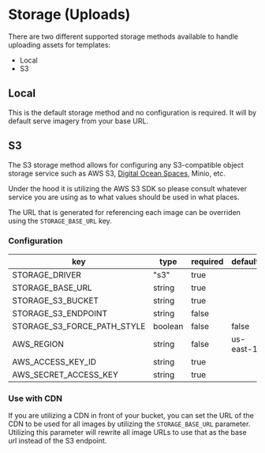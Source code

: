 # Storage (Uploads)
There are two different supported storage methods available to handle uploading assets for templates: 
- Local
- S3

## Local
This is the default storage method and no configuration is required. It will by default serve imagery from your base URL.

## S3
The S3 storage method allows for configuring any S3-compatible object storage service such as AWS S3, [Digital Ocean Spaces](https://docs.digitalocean.com/products/spaces/how-to/use-aws-sdks/#:~:text=To%20use%20Spaces%20with%20tools,where%20your%20bucket%20is%20located.), Minio, etc.

Under the hood it is utilizing the AWS S3 SDK so please consult whatever service you are using as to what values should be used in what places.

The URL that is generated for referencing each image can be overriden using the `STORAGE_BASE_URL` key.

### Configuration
| key | type | required | default |
|--|--|--|--|
| STORAGE_DRIVER | "s3" | true |
| STORAGE_BASE_URL | string | true |
| STORAGE_S3_BUCKET | string | true |
| STORAGE_S3_ENDPOINT | string | false |
| STORAGE_S3_FORCE_PATH_STYLE | boolean | false | false |
| AWS_REGION | string | false | us-east-1 |
| AWS_ACCESS_KEY_ID | string | true |
| AWS_SECRET_ACCESS_KEY | string | true |

### Use with CDN
If you are utilizing a CDN in front of your bucket, you can set the URL of the CDN to be used for all images by utilizing the `STORAGE_BASE_URL` parameter. Utilizing this parameter will rewrite all image URLs to use that as the base url instead of the S3 endpoint.